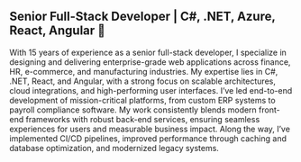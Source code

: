 ## Senior Full-Stack Developer | C#, .NET, Azure, React, Angular 👋

With 15 years of experience as a senior full-stack developer, I specialize in designing and delivering enterprise-grade web applications across finance, HR, e-commerce, and manufacturing industries. My expertise lies in C#, .NET, React, and Angular, with a strong focus on scalable architectures, cloud integrations, and high-performing user interfaces.
I’ve led end-to-end development of mission-critical platforms, from custom ERP systems to payroll compliance software. My work consistently blends modern front-end frameworks with robust back-end services, ensuring seamless experiences for users and measurable business impact. Along the way, I’ve implemented CI/CD pipelines, improved performance through caching and database optimization, and modernized legacy systems.
